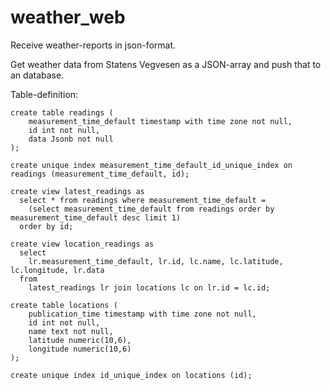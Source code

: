# weather_web
Receive weather-reports in json-format.

Get weather data from Statens Vegvesen as a JSON-array and push that to an database.

Table-definition:

```
create table readings (
    measurement_time_default timestamp with time zone not null,
    id int not null,
    data Jsonb not null
);

create unique index measurement_time_default_id_unique_index on readings (measurement_time_default, id);

create view latest_readings as
  select * from readings where measurement_time_default =
    (select measurement_time_default from readings order by measurement_time_default desc limit 1)
  order by id;

create view location_readings as
  select
    lr.measurement_time_default, lr.id, lc.name, lc.latitude, lc.longitude, lr.data
  from
    latest_readings lr join locations lc on lr.id = lc.id;
  
create table locations (
    publication_time timestamp with time zone not null,
    id int not null,
    name text not null,
    latitude numeric(10,6),
    longitude numeric(10,6)
);

create unique index id_unique_index on locations (id);
```

